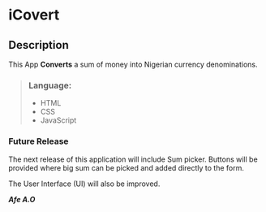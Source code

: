 # iCovert
## Description
This App **Converts** a sum of money into Nigerian currency denominations.

>### Language:
>
> - HTML
> - CSS
> - JavaScript

### Future Release
The next release of this application will include Sum picker. Buttons will be provided where big sum can be picked and added directly to the form.

The User Interface (UI) will also be improved.

**_Afe A.O_**


